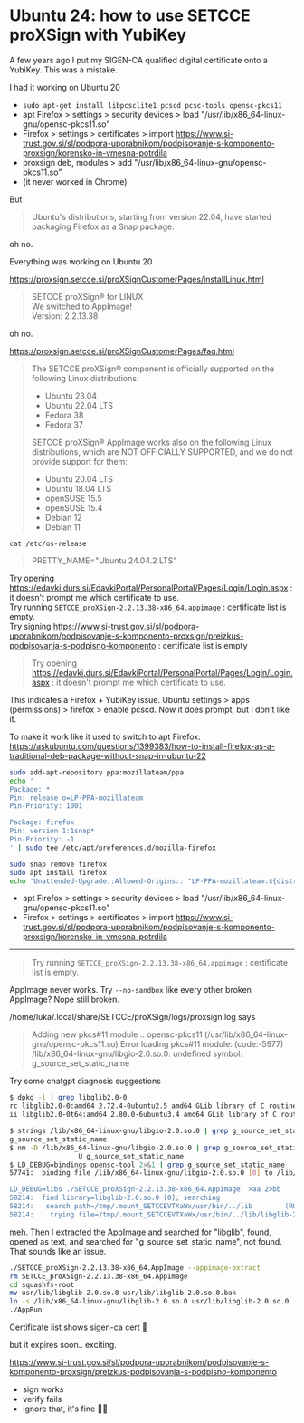 # Ubuntu 24: how to use SETCCE proXSign with YubiKey

A few years ago I put my SIGEN-CA qualified digital certificate onto a YubiKey. This was a mistake.

I had it working on Ubuntu 20
- `sudo apt-get install libpcsclite1 pcscd pcsc-tools opensc-pkcs11`
- apt Firefox > settings > security devices > load "/usr/lib/x86_64-linux-gnu/opensc-pkcs11.so"
- Firefox > settings > certificates > import https://www.si-trust.gov.si/sl/podpora-uporabnikom/podpisovanje-s-komponento-proxsign/korensko-in-vmesna-potrdila
- proxsign deb, modules > add "/usr/lib/x86_64-linux-gnu/opensc-pkcs11.so"
- (it never worked in Chrome)

But

> Ubuntu's distributions, starting from version 22.04, have started packaging Firefox as a Snap package.

oh no.

Everything was working on Ubuntu 20 

https://proxsign.setcce.si/proXSignCustomerPages/installLinux.html
> SETCCE proXSign® for LINUX <br>
> We switched to AppImage! <br>
> Version: 2.2.13.38

oh no.

https://proxsign.setcce.si/proXSignCustomerPages/faq.html
> The SETCCE proXSign® component is officially supported on the following Linux distributions:
> - Ubuntu 23.04
> - Ubuntu 22.04 LTS
> - Fedora 38
> - Fedora 37
>
> SETCCE proXSign® AppImage works also on the following Linux distributions, which are NOT OFFICIALLY SUPPORTED, and we do not provide support for them: 
> - Ubuntu 20.04 LTS
> - Ubuntu 18.04 LTS
> - openSUSE 15.5
> - openSUSE 15.4
> - Debian 12
> - Debian 11

`cat /etc/os-release`
> PRETTY_NAME="Ubuntu 24.04.2 LTS"

Try opening https://edavki.durs.si/EdavkiPortal/PersonalPortal/Pages/Login/Login.aspx : it doesn't prompt me which certificate to use. <br>
Try running `SETCCE_proXSign-2.2.13.38-x86_64.appimage` : certificate list is empty. <br>
Try signing https://www.si-trust.gov.si/sl/podpora-uporabnikom/podpisovanje-s-komponento-proxsign/preizkus-podpisovanja-s-podpisno-komponento : certificate list is empty <br>

> Try opening https://edavki.durs.si/EdavkiPortal/PersonalPortal/Pages/Login/Login.aspx : it doesn't prompt me which certificate to use.

This indicates a Firefox + YubiKey issue. Ubuntu settings > apps (permissions) > firefox > enable pcscd. Now it does prompt, but I don't like it.

To make it work like it used to switch to apt Firefox:
https://askubuntu.com/questions/1399383/how-to-install-firefox-as-a-traditional-deb-package-without-snap-in-ubuntu-22
```sh
sudo add-apt-repository ppa:mozillateam/ppa
echo '
Package: *
Pin: release o=LP-PPA-mozillateam
Pin-Priority: 1001

Package: firefox
Pin: version 1:1snap*
Pin-Priority: -1
' | sudo tee /etc/apt/preferences.d/mozilla-firefox

sudo snap remove firefox
sudo apt install firefox
echo 'Unattended-Upgrade::Allowed-Origins:: "LP-PPA-mozillateam:${distro_codename}";' | sudo tee /etc/apt/apt.conf.d/51unattended-upgrades-firefox
```
- apt Firefox > settings > security devices > load "/usr/lib/x86_64-linux-gnu/opensc-pkcs11.so"
- Firefox > settings > certificates > import https://www.si-trust.gov.si/sl/podpora-uporabnikom/podpisovanje-s-komponento-proxsign/korensko-in-vmesna-potrdila

---

> Try running `SETCCE_proXSign-2.2.13.38-x86_64.appimage` : certificate list is empty.

AppImage never works. Try `--no-sandbox` like every other broken AppImage? Nope still broken.

/home/luka/.local/share/SETCCE/proXSign/logs/proxsign.log says
> Adding new pkcs#11 module .. opensc-pkcs11 (/usr/lib/x86_64-linux-gnu/opensc-pkcs11.so)
> Error loading pkcs#11 module: (code:-5977) /lib/x86_64-linux-gnu/libgio-2.0.so.0: undefined symbol: g_source_set_static_name

Try some chatgpt diagnosis suggestions
```sh
$ dpkg -l | grep libglib2.0-0
rc libglib2.0-0:amd64 2.72.4-0ubuntu2.5 amd64 GLib library of C routines
ii libglib2.0-0t64:amd64 2.80.0-6ubuntu3.4 amd64 GLib library of C routines

$ strings /lib/x86_64-linux-gnu/libgio-2.0.so.0 | grep g_source_set_static_name
g_source_set_static_name
$ nm -D /lib/x86_64-linux-gnu/libgio-2.0.so.0 | grep g_source_set_static_name
                 U g_source_set_static_name
$ LD_DEBUG=bindings opensc-tool 2>&1 | grep g_source_set_static_name
57741:	binding file /lib/x86_64-linux-gnu/libgio-2.0.so.0 [0] to /lib/x86_64-linux-gnu/libglib-2.0.so.0 [0]: normal symbol `g_source_set_static_name'

LD_DEBUG=libs ./SETCCE_proXSign-2.2.13.38-x86_64.AppImage  >aa 2>bb
58214:	find library=libglib-2.0.so.0 [0]; searching
58214:	 search path=/tmp/.mount_SETCCEVTXaWx/usr/bin/../lib		(RUNPATH from file /tmp/.mount_SETCCEVTXaWx/AppRun.wrapped)
58214:	  trying file=/tmp/.mount_SETCCEVTXaWx/usr/bin/../lib/libglib-2.0.so.0
```

meh. Then I extracted the AppImage and searched for "libglib", found, opened as text, and searched for "g_source_set_static_name", not found. That sounds like an issue. 

```sh
./SETCCE_proXSign-2.2.13.38-x86_64.AppImage --appimage-extract
rm SETCCE_proXSign-2.2.13.38-x86_64.AppImage
cd squashfs-root
mv usr/lib/libglib-2.0.so.0 usr/lib/libglib-2.0.so.0.bak
ln -s /lib/x86_64-linux-gnu/libglib-2.0.so.0 usr/lib/libglib-2.0.so.0
./AppRun
```

Certificate list shows sigen-ca cert :tada:

but it expires soon.. exciting.

https://www.si-trust.gov.si/sl/podpora-uporabnikom/podpisovanje-s-komponento-proxsign/preizkus-podpisovanja-s-podpisno-komponento
- sign works
- verify fails
- ignore that, it's fine 🤷‍♂️
